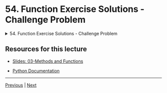 # 54. Function Exercise Solutions - Challenge Problem

<details>
  <summary> 54. Function Exercise Solutions - Challenge Problem </summary>

-   [Notebook: 04-Function Practice Exercises - Solutions.ipynb](https://github.com/BloomTech-DS/Complete-Python-3-Bootcamp/blob/master/03-Methods%20and%20Functions/04-Function%20Practice%20Exercises%20-%20Solutions.ipynb)

-   [Codebase: 03-function-practice-exercises.py](../../../codebase/python-camp/03-Methods-and-Functions/03-function-practice-exercises.py)

</details> 


## Resources for this lecture


-   [Slides: 03-Methods and Functions](https://docs.google.com/presentation/d/1g6E-AZjCvv5Lb0Nf1ta6MK2_FaaW9lvPzmRYBbGUz5Q/edit#slide=id.g2586a91ea0_0_95)

-   [Python Documentation](https://docs.python.org/3/)


---

[Previous](./53_Function-Practice-Solutions-Level-Two.md) | [Next](./55_Lambda-Expressions-Map-and-Filter-Functions.md)
